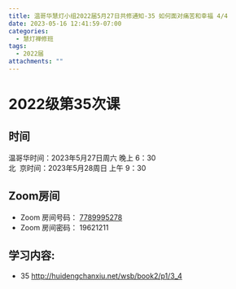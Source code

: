 ```yaml
---
title: 温哥华慧灯小组2022届5月27日共修通知-35 如何面对痛苦和幸福 4/4
date: 2023-05-16 12:41:59-07:00
categories:
  - 慧灯禅修班
tags:
  - 2022届
attachments: ""
---
```

# 2022级第35次课

## 时间

温哥华时间：2023年5月27日周六 晚上 6：30\
北  京时间：2023年5月28周日 上午 9：30

## Zoom房间

* Zoom 房间号码： [7789995278](https://us02web.zoom.us/j/7789995278?pwd=VjZmbWJFY2k2K0E5RVB2cTNIQmhqUT09)
* Zoom 房间密码： 19621211

## 学习内容:

* 35 <http://huidengchanxiu.net/wsb/book2/p1/3_4>
